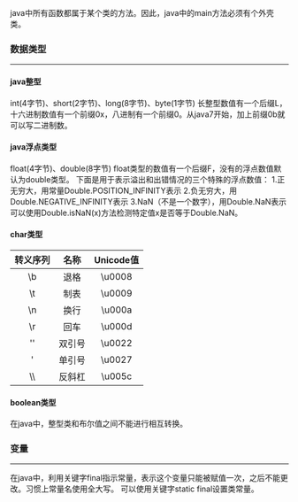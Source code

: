 java中所有函数都属于某个类的方法。因此，java中的main方法必须有个外壳类。
### 数据类型
***
#### java整型
int(4字节)、short(2字节)、long(8字节)、byte(1字节)
长整型数值有一个后缀L，十六进制数值有一个前缀0x，八进制有一个前缀0。从java7开始，加上前缀0b就可以写二进制数。

#### java浮点类型
float(4字节)、double(8字节)
float类型的数值有一个后缀F，没有的浮点数值默认为double类型。
下面是用于表示溢出和出错情况的三个特殊的浮点数值：
1.正无穷大，用常量Double.POSITION_INFINITY表示
2.负无穷大，用Double.NEGATIVE_INFINITY表示
3.NaN（不是一个数字），用Double.NaN表示
可以使用Double.isNaN(x)方法检测特定值x是否等于Double.NaN。

#### char类型
转义序列 | 名称 | Unicode值
:------: | :--: | :--------:
\b | 退格 | \u0008
\t  | 制表 | \u0009
\n  | 换行 | \u000a
\r | 回车 | \u000d
\''  | 双引号 | \u0022
\'  | 单引号 | \u0027
\\\  | 反斜杠 | \u005c
#### boolean类型
在java中，整型类和布尔值之间不能进行相互转换。

### 变量
***
在java中，利用关键字final指示常量，表示这个变量只能被赋值一次，之后不能更改。习惯上常量名使用全大写。
可以使用关键字static final设置类常量。
